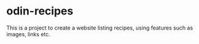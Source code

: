 # odin-recipes
This is a project to create a website listing recipes, using features such as images, links etc.
